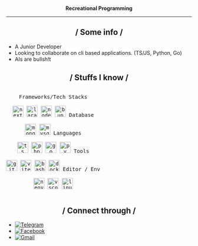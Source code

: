 <br>
<p align="center">
  <b>Recreational Programming</b>
<hr>
<section>
  <h2 align="center">/ Some info / </h2>
  <ul>
    <li>A Junior Developer</li>
    <li>Looking to collaborate on cli based applications. (TS/JS, Python, Go)</li>
    <li>AIs are bullsh!t</li>
  </ul>
</section>
<div>
  <h2 align="center">/ Stuffs I know /</h2>
  <p style="display: inline-block;" align="center">
    <kbd>
      <kbd>Frameworks/Tech Stacks</kbd>
      <br>
      <br>
      <img width="30px" src="https://cdn.jsdelivr.net/gh/devicons/devicon/icons/nextjs/nextjs-original.svg" alt="nextjs" title="NextJS">
      <img width="30px" src="https://cdn.jsdelivr.net/gh/devicons/devicon@latest/icons/laravel/laravel-original.svg" alt="laravel" title="Laravel">
      <img width="30px" src="https://cdn.jsdelivr.net/gh/devicons/devicon@latest/icons/nodejs/nodejs-original.svg" alt="node" title="NodeJS">
      <img width="30px" src="https://cdn.jsdelivr.net/gh/devicons/devicon@latest/icons/bun/bun-original.svg" alt="bun" title="Bun">
    </kbd>
    <kbd>
      <kbd>Database</kbd>
      <br>
      <br>
      <img width="30px" src="https://cdn.jsdelivr.net/gh/devicons/devicon@latest/icons/mongodb/mongodb-original.svg" alt="mongo" title="MongoDB">
      <img width="30px" src="https://cdn.jsdelivr.net/gh/devicons/devicon@latest/icons/mysql/mysql-original.svg" alt="mysql" title="MySQL">
    </kbd>
    <kbd>
      <kbd>Languages</kbd>
      <br>
      <br>
      <img width="30px" src="https://cdn.jsdelivr.net/gh/devicons/devicon@latest/icons/typescript/typescript-original.svg" alt="ts" title="TypeScript">
      <img width="30px" src="https://cdn.jsdelivr.net/gh/devicons/devicon@latest/icons/php/php-original.svg" alt="php" title="PHP">
      <img width="30px" src="https://cdn.jsdelivr.net/gh/devicons/devicon@latest/icons/go/go-original.svg" alt="go" title="Go">
      <img width="30px" src="https://cdn.jsdelivr.net/gh/devicons/devicon@latest/icons/python/python-original.svg" alt="py" title="Python">
    </kbd>
    <kbd>
      <kbd>Tools</kbd>
      <br>
      <br>
      <img width="30px" src="https://cdn.jsdelivr.net/gh/devicons/devicon@latest/icons/git/git-original.svg" alt="git" title="Git">
      <img width="30px" src="https://cdn.jsdelivr.net/gh/devicons/devicon@latest/icons/vitejs/vitejs-original.svg" alt="vitejs" title="ViteJS">
      <img width="30px" src="https://cdn.jsdelivr.net/gh/devicons/devicon@latest/icons/bash/bash-original.svg" alt="bash" title="Bash">
      <img width="30px" src="https://cdn.jsdelivr.net/gh/devicons/devicon@latest/icons/docker/docker-original.svg" alt="docker" title="Docker">
    </kbd>
    <kbd>
      <kbd>Editor / Env</kbd>
      <br>
      <br>
      <img width="30px" src="https://cdn.jsdelivr.net/gh/devicons/devicon@latest/icons/neovim/neovim-original.svg" alt="neovim" title="neovim">
      <img width="30px" src="https://cdn.jsdelivr.net/gh/devicons/devicon@latest/icons/vscode/vscode-original.svg" alt="vscode" title="VSCode">
      <img width="30px" src="https://cdn.jsdelivr.net/gh/devicons/devicon@latest/icons/linux/linux-original.svg" alt="linux" title="Linux">
    </kbd>
  </p>
</div>
<div>
  <h2 align="center">/ Connect through /</h2>
  <ul>
    <li><a target="_blank" href="https://t.me/lythvoid"><img src="https://img.shields.io/badge/@lythvoid-%23323330?style=plastic&logo=telegram&label=Telegram&logoColor=0088cc" alt="Telegram"></a></li>
    <li><a target="_blank" href="https://facebook.com/7ox1c.7"><img src="https://img.shields.io/badge/7ox1c.7-%23323330?style=plastic&logo=facebook&label=Facebook&logoColor=0866FF" alt="Facebook"></a></li>
    <li><a target="_blank" href="mailto:monzurulhasan1001@gmail.com"><img src="https://img.shields.io/badge/monzurulhasan1001@gmail.com-%23323330?style=plastic&logo=gmail&label=Gmail&logoColor=EA4335" alt="Gmail"></a></li>
  </ul>
</div>

